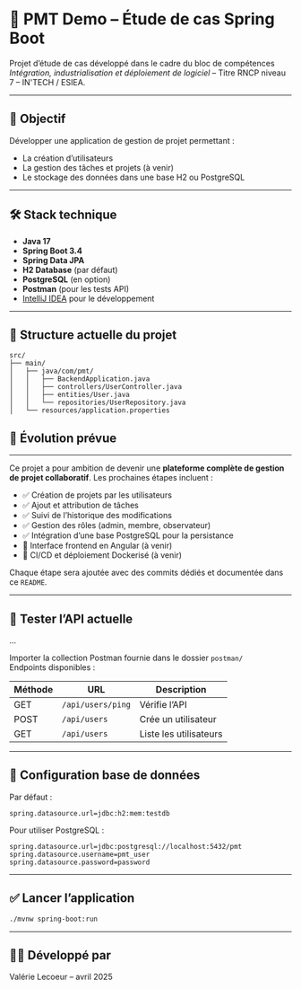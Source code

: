 # 📌 PMT Demo – Étude de cas Spring Boot

Projet d’étude de cas développé dans le cadre du bloc de compétences *Intégration, industrialisation et déploiement de logiciel* – Titre RNCP niveau 7 – IN'TECH / ESIEA.

---

## 🚀 Objectif

Développer une application de gestion de projet permettant :
- La création d’utilisateurs
- La gestion des tâches et projets (à venir)
- Le stockage des données dans une base H2 ou PostgreSQL

---

## 🛠️ Stack technique

- **Java 17**
- **Spring Boot 3.4**
- **Spring Data JPA**
- **H2 Database** (par défaut)
- **PostgreSQL** (en option)
- **Postman** (pour les tests API)
- [IntelliJ IDEA](https://www.jetbrains.com/idea/) pour le développement

---

## 📂 Structure actuelle du projet

```
src/
├── main/
│   ├── java/com/pmt/
│   │   ├── BackendApplication.java
│   │   ├── controllers/UserController.java
│   │   ├── entities/User.java
│   │   └── repositories/UserRepository.java
│   └── resources/application.properties
```

## 🔄 Évolution prévue

---

Ce projet a pour ambition de devenir une **plateforme complète de gestion de projet collaboratif**. Les prochaines étapes incluent :

- ✅ Création de projets par les utilisateurs
- ✅ Ajout et attribution de tâches
- ✅ Suivi de l’historique des modifications
- ✅ Gestion des rôles (admin, membre, observateur)
- ✅ Intégration d’une base PostgreSQL pour la persistance
- 🔄 Interface frontend en Angular (à venir)
- 🔄 CI/CD et déploiement Dockerisé (à venir)

Chaque étape sera ajoutée avec des commits dédiés et documentée dans ce `README`.

---

## 🧪 Tester l’API actuelle

...

Importer la collection Postman fournie dans le dossier `postman/`  
Endpoints disponibles :

| Méthode | URL                             | Description           |
|---------|----------------------------------|------------------------|
| GET     | `/api/users/ping`               | Vérifie l’API         |
| POST    | `/api/users`                    | Crée un utilisateur   |
| GET     | `/api/users`                    | Liste les utilisateurs |

---

## 🧰 Configuration base de données

Par défaut :
```properties
spring.datasource.url=jdbc:h2:mem:testdb
```

Pour utiliser PostgreSQL :
```properties
spring.datasource.url=jdbc:postgresql://localhost:5432/pmt
spring.datasource.username=pmt_user
spring.datasource.password=password
```

---

## ✅ Lancer l’application

```bash
./mvnw spring-boot:run
```

---

## 🙋‍♀️ Développé par

Valérie Lecoeur – avril 2025
